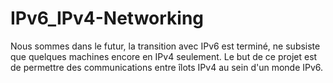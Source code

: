 # IPv6_IPv4-Networking
Nous sommes dans le futur, la transition avec IPv6 est terminé, ne subsiste que quelques machines encore en IPv4 seulement. Le but de ce projet est de permettre des communications entre îlots IPv4 au sein d'un monde IPv6. 
